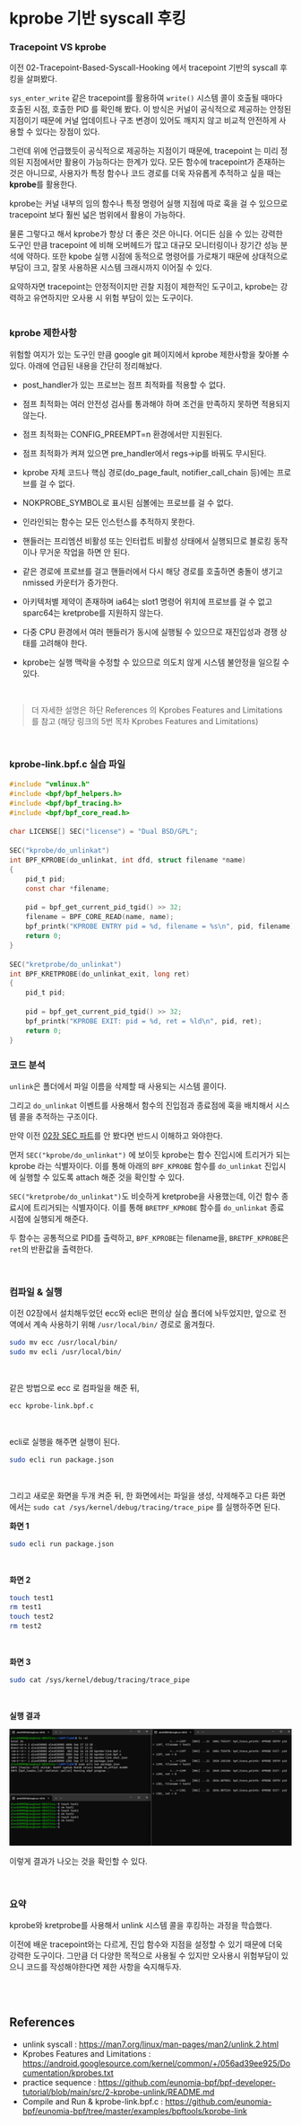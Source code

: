 # kprobe 기반 syscall 후킹

### Tracepoint VS kprobe

이전 02-Tracepoint-Based-Syscall-Hooking 에서 tracepoint 기반의 syscall 후킹을 살펴봤다.  

`sys_enter_write` 같은 tracepoint를 활용하여 `write()` 시스템 콜이 호출될 때마다 호출된 시점, 호출한 PID 를 확인해 봤다. 이 방식은 커널이 공식적으로 제공하는 안정된 지점이기 때문에 커널 업데이트나 구조 변경이 있어도 깨지지 않고 비교적 안전하게 사용할 수 있다는 장점이 있다.  

그런데 위에 언급했듯이 공식적으로 제공하는 지점이기 때문에, tracepoint 는 미리 정의된 지점에서만 활용이 가능하다는 한계가 있다. 모든 함수에 tracepoint가 존재하는 것은 아니므로, 사용자가 특정 함수나 코드 경로를 더욱 자유롭게 추적하고 싶을 때는 **kprobe**를 활용한다.  

kprobe는 커널 내부의 임의 함수나 특정 명령어 실행 지점에 따로 훅을 걸 수 있으므로 tracepoint 보다 훨씬 넓은 범위에서 활용이 가능하다.  

물론 그렇다고 해서 kprobe가 항상 더 좋은 것은 아니다. 어디든 심을 수 있는 강력한 도구인 만큼 tracepoint 에 비해 오버헤드가 많고 대규모 모니터링이나 장기간 성능 분석에 약하다. 또한 kpobe 실행 시점에 동적으로 명령어를 가로채기 때문에 상대적으로 부담이 크고, 잘못 사용하묜 시스템 크래시까지 이어질 수 있다.  

요약하자면 tracepoint는 안정적이지만 괸찰 지점이 제한적인 도구이고, kprobe는 강력하고 유연하지만  오사용 시 위험 부담이 있는 도구이다.   
<br>

### kprobe 제한사항  
위험할 여지가 있는 도구인 만큼 google git 페이지에서 kprobe 제한사항을 찾아볼 수 있다. 아래에 언급된 내용을 간단히 정리해놨다.  

- post_handler가 있는 프로브는 점프 최적화를 적용할 수 없다.

- 점프 최적화는 여러 안전성 검사를 통과해야 하며 조건을 만족하지 못하면 적용되지 않는다.

- 점프 최적화는 CONFIG_PREEMPT=n 환경에서만 지원된다.

- 점프 최적화가 켜져 있으면 pre_handler에서 regs->ip를 바꿔도 무시된다.

- kprobe 자체 코드나 핵심 경로(do_page_fault, notifier_call_chain 등)에는 프로브를 걸 수 없다.

- NOKPROBE_SYMBOL로 표시된 심볼에는 프로브를 걸 수 없다.

- 인라인되는 함수는 모든 인스턴스를 추적하지 못한다.

- 핸들러는 프리엠션 비활성 또는 인터럽트 비활성 상태에서 실행되므로 블로킹 동작이나 무거운 작업을 하면 안 된다.

- 같은 경로에 프로브를 걸고 핸들러에서 다시 해당 경로를 호출하면 충돌이 생기고 nmissed 카운터가 증가한다.

- 아키텍처별 제약이 존재하며 ia64는 slot1 명령어 위치에 프로브를 걸 수 없고 sparc64는 kretprobe를 지원하지 않는다.

- 다중 CPU 환경에서 여러 핸들러가 동시에 실행될 수 있으므로 재진입성과 경쟁 상태를 고려해야 한다.

- kprobe는 실행 맥락을 수정할 수 있으므로 의도치 않게 시스템 불안정을 일으킬 수 있다. 

<br>

> 더 자세한 설명은 하단 References 의 Kprobes Features and Limitations 를 참고 (해당 링크의 5번 목차 Kprobes Features and Limitations)

<br>

### kprobe-link.bpf.c 실습 파일
```c
#include "vmlinux.h"
#include <bpf/bpf_helpers.h>
#include <bpf/bpf_tracing.h>
#include <bpf/bpf_core_read.h>

char LICENSE[] SEC("license") = "Dual BSD/GPL";

SEC("kprobe/do_unlinkat")
int BPF_KPROBE(do_unlinkat, int dfd, struct filename *name)
{
    pid_t pid;
    const char *filename;

    pid = bpf_get_current_pid_tgid() >> 32;
    filename = BPF_CORE_READ(name, name);
    bpf_printk("KPROBE ENTRY pid = %d, filename = %s\n", pid, filename);
    return 0;
}

SEC("kretprobe/do_unlinkat")
int BPF_KRETPROBE(do_unlinkat_exit, long ret)
{
    pid_t pid;

    pid = bpf_get_current_pid_tgid() >> 32;
    bpf_printk("KPROBE EXIT: pid = %d, ret = %ld\n", pid, ret);
    return 0;
}
```


### 코드 분석
`unlink`은 폴더에서 파일 이름을 삭제할 때 사용되는 시스템 콜이다.  

그리고 `do_unlinkat` 이벤트를 사용해서 함수의 진입점과 종료점에 훅을 배치해서 시스템 콜을 추적하는 구조이다.  

만약 이전 [02장 SEC 파트](./02-Tracepoint-Based-Syscall-Hooking.md#sec)를 안 봤다면 반드시 이해하고 와야한다.  


먼저 `SEC("kprobe/do_unlinkat")` 에 보이듯 kprobe는 함수 진입시에 트리거가 되는 kprobe 라는 식별자이다. 이를 통해 아래의 `BPF_KPROBE` 함수를 `do_unlinkat` 진입시에 실행할 수 있도록 attach 해준 것을 확인할 수 있다.  

`SEC("kretprobe/do_unlinkat")`도 비슷하게 kretprobe을 사용했는데, 이건 함수 종료시에 트리거되는 식별자이다. 이를 통해 `BRETPF_KPROBE` 함수를 `do_unlinkat` 종료 시점에 실행되게 해준다.  

두 함수는 공통적으로 PID를 출력하고, `BPF_KPROBE`는 filename을, `BRETPF_KPROBE`은 `ret`의 반환값을 출력한다.  


<br>

### 컴파일 & 실행  
이전 02장에서 설치해두었던 ecc와 ecli은 편의상 실습 폴더에 놔두었지만, 앞으로 전역에서 계속 사용하기 위해 `/usr/local/bin/` 경로로 옮겨줬다.  

```bash
sudo mv ecc /usr/local/bin/
sudo mv ecli /usr/local/bin/
```
<br>

같은 방법으로 ecc 로 컴파일을 해준 뒤,  
```bash
ecc kprobe-link.bpf.c
```
<br>

ecli로 실행을 해주면 실행이 된다.  
```bash
sudo ecli run package.json
```
<br>

그리고 새로운 화면을 두개 켜준 뒤, 한 화면에서는 파일을 생성, 삭제해주고 다른 화면에서는 `sudo cat /sys/kernel/debug/tracing/trace_pipe` 를 실행하주면 된다.  

**화면 1**
```bash
sudo ecli run package.json
```
<br>

**화면 2**
```bash
touch test1
rm test1
touch test2
rm test2
```
<br>

**화면 3**
```bash
sudo cat /sys/kernel/debug/tracing/trace_pipe
```
<br>

**실행 결과**

![kprobe-link.bpf.c 실행 결과](./img/03-kprobe-result.png)  

이렇게 결과가 나오는 것을 확인할 수 있다.  

<br>




### 요약
kprobe와 kretprobe를 사용해서 unlink 시스템 콜을 후킹하는 과정을 학습했다.  

이전에 배운 tracepoint와는 다르게, 진입 함수와 지점을 설정할 수 있기 때문에 더욱 강력한 도구이다. 그만큼 더 다양한 목적으로 사용될 수 있지만 오사용시 위험부담이 있으니 코드를 작성해야한다면 제한 사항을 숙지해두자.  






<br>
<br>

## References
- unlink syscall : https://man7.org/linux/man-pages/man2/unlink.2.html
- Kprobes Features and Limitations : https://android.googlesource.com/kernel/common/+/056ad39ee925/Documentation/kprobes.txt
-  practice sequence : https://github.com/eunomia-bpf/bpf-developer-tutorial/blob/main/src/2-kprobe-unlink/README.md
-  Compile and Run & kprobe-link.bpf.c : https://github.com/eunomia-bpf/eunomia-bpf/tree/master/examples/bpftools/kprobe-link